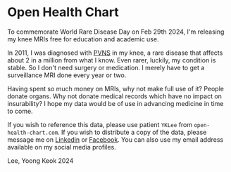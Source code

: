 # Open Health Chart
To commemorate World Rare Disease Day on Feb 29th 2024, I'm releasing my knee MRIs free for education and academic use.

In 2011, I was diagnosed with [PVNS](https://en.wikipedia.org/wiki/Tenosynovial_giant_cell_tumor) in my knee, a rare disease that affects about 2 in a million from what I know.  Even rarer, luckily, my condition is stable.  So I don't need surgery or medication.  I merely have to get a surveillance MRI done every year or two.

Having spent so much money on MRIs, why not make full use of it?  People donate organs.  Why not donate medical records which have no impact on insurability?  I hope my data would be of use in advancing medicine in time to come.

If you wish to reference this data, please use patient `YKLee` from `open-health-chart.com`.  If you wish to distribute a copy of the data, please message me on [Linkedin](https://www.linkedin.com/in/yoong-keok-lee-b65bb91) or [Facebook](https://www.facebook.com/yoong.l.5).  You can also use my email address available on my social media profiles.

Lee, Yoong Keok
2024
